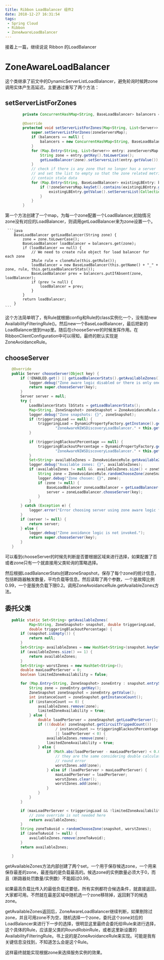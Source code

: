 ```yaml
---
title: Ribbon LoadBalancer 组件2
date: 2018-12-27 16:31:54
tags:
 - Spring Cloud
 - Ribbon
 - ZoneAwareLoadBalancer
---
```

接着上一篇，继续说说 Ribbon 的LoadBalancer

# ZoneAwareLoadBalancer

 这个类继承了前文中的DynamicServerListLoadBalancer，避免轮询时候跨zone调用实体产生高延迟。主要通过重写了两个方法：
 
 ## setServerListForZones
 ```java
         private ConcurrentHashMap<String, BaseLoadBalancer> balancers = new ConcurrentHashMap<String, BaseLoadBalancer>();
         
         @Override
         protected void setServerListForZones(Map<String, List<Server>> zoneServersMap) {
             super.setServerListForZones(zoneServersMap);
             if (balancers == null) {
                 balancers = new ConcurrentHashMap<String, BaseLoadBalancer>();
             }
             for (Map.Entry<String, List<Server>> entry: zoneServersMap.entrySet()) {
                 String zone = entry.getKey().toLowerCase();
                 getLoadBalancer(zone).setServersList(entry.getValue());
             }
             // check if there is any zone that no longer has a server
             // and set the list to empty so that the zone related metrics does not
             // contain stale data
             for (Map.Entry<String, BaseLoadBalancer> existingLBEntry: balancers.entrySet()) {
                 if (!zoneServersMap.keySet().contains(existingLBEntry.getKey())) {
                     existingLBEntry.getValue().setServersList(Collections.emptyList());
                 }
             }
         }   
 ```
 第一个方法创建了一个map，为每一个zone配置一个LoadBalancer,初始情况zone没有对应的LoadBalancer，则调用getLoadBalancer来为zone设置一个。
 
     ```java
        BaseLoadBalancer getLoadBalancer(String zone) {
            zone = zone.toLowerCase();
            BaseLoadBalancer loadBalancer = balancers.get(zone);
            if (loadBalancer == null) {
                // We need to create rule object for load balancer for each zone
                IRule rule = cloneRule(this.getRule());
                loadBalancer = new BaseLoadBalancer(this.getName() + "_" + zone, rule, this.getLoadBalancerStats());
                BaseLoadBalancer prev = balancers.putIfAbsent(zone, loadBalancer);
                if (prev != null) {
                    loadBalancer = prev;
                }
            } 
            return loadBalancer;        
        }
    ```

 这个方法简单明了，有Rule就根据config和Rule的class实例化一个，没有就new AvailabilityFilteringRule()。然后new一个BaseLoadBalancer，最后把新的LoadBalancer放到map里。随后在chooseServer的时候发挥作用。在RibbonClientConfiguration中可以得知，最终的默认实现是ZoneAvoidanceRule。
 
 ## chooseServer
 
 ```java        
    @Override
    public Server chooseServer(Object key) {
        if (!ENABLED.get() || getLoadBalancerStats().getAvailableZones().size() <= 1) {
            logger.debug("Zone aware logic disabled or there is only one zone");
            return super.chooseServer(key);
        }
        Server server = null;
        try {
            LoadBalancerStats lbStats = getLoadBalancerStats();
            Map<String, ZoneSnapshot> zoneSnapshot = ZoneAvoidanceRule.createSnapshot(lbStats);
            logger.debug("Zone snapshots: {}", zoneSnapshot);
            if (triggeringLoad == null) {
                triggeringLoad = DynamicPropertyFactory.getInstance().getDoubleProperty(
                        "ZoneAwareNIWSDiscoveryLoadBalancer." + this.getName() + ".triggeringLoadPerServerThreshold", 0.2d);
            }
    
            if (triggeringBlackoutPercentage == null) {
                triggeringBlackoutPercentage = DynamicPropertyFactory.getInstance().getDoubleProperty(
                        "ZoneAwareNIWSDiscoveryLoadBalancer." + this.getName() + ".avoidZoneWithBlackoutPercetage", 0.99999d);
            }
            Set<String> availableZones = ZoneAvoidanceRule.getAvailableZones(zoneSnapshot, triggeringLoad.get(), triggeringBlackoutPercentage.get());
            logger.debug("Available zones: {}", availableZones);
            if (availableZones != null &&  availableZones.size() < zoneSnapshot.keySet().size()) {
                String zone = ZoneAvoidanceRule.randomChooseZone(zoneSnapshot, availableZones);
                logger.debug("Zone chosen: {}", zone);
                if (zone != null) {
                    BaseLoadBalancer zoneLoadBalancer = getLoadBalancer(zone);
                    server = zoneLoadBalancer.chooseServer(key);
                }
            }
        } catch (Exception e) {
            logger.error("Error choosing server using zone aware logic for load balancer={}", name, e);
        }
        if (server != null) {
            return server;
        } else {
            logger.debug("Zone avoidance logic is not invoked.");
            return super.chooseServer(key);
        }
    }
 ```
 可以看到chooseServer的时候先判断是否要根据区域来进行选择，如果配置了否或者zone只有一个就直接用父类轮询的策略选择。
 
 然后根据LoadBalancerStats创建zoneSnapshot，保存了每个zone的统计信息，包括断路器触发数量，平均负载等信息。然后读取了两个参数，一个是故障比例0.99，一个是服务负载下限0.2。调用ZoneAvoidanceRule.getAvailableZones方法。
 
 ## 委托父类
 
 ```java
    public static Set<String> getAvailableZones(
            Map<String, ZoneSnapshot> snapshot, double triggeringLoad,
            double triggeringBlackoutPercentage) {
        if (snapshot.isEmpty()) {
            return null;
        }
        Set<String> availableZones = new HashSet<String>(snapshot.keySet());
        if (availableZones.size() == 1) {
            return availableZones;
        }
        Set<String> worstZones = new HashSet<String>();
        double maxLoadPerServer = 0;
        boolean limitedZoneAvailability = false;

        for (Map.Entry<String, ZoneSnapshot> zoneEntry : snapshot.entrySet()) {
            String zone = zoneEntry.getKey();
            ZoneSnapshot zoneSnapshot = zoneEntry.getValue();
            int instanceCount = zoneSnapshot.getInstanceCount();
            if (instanceCount == 0) {
                availableZones.remove(zone);
                limitedZoneAvailability = true;
            } else {
                double loadPerServer = zoneSnapshot.getLoadPerServer();
                if (((double) zoneSnapshot.getCircuitTrippedCount())
                        / instanceCount >= triggeringBlackoutPercentage
                        || loadPerServer < 0) {
                    availableZones.remove(zone);
                    limitedZoneAvailability = true;
                } else {
                    if (Math.abs(loadPerServer - maxLoadPerServer) < 0.000001d) {
                        // they are the same considering double calculation
                        // round error
                        worstZones.add(zone);
                    } else if (loadPerServer > maxLoadPerServer) {
                        maxLoadPerServer = loadPerServer;
                        worstZones.clear();
                        worstZones.add(zone);
                    }
                }
            }
        }

        if (maxLoadPerServer < triggeringLoad && !limitedZoneAvailability) {
            // zone override is not needed here
            return availableZones;
        }
        String zoneToAvoid = randomChooseZone(snapshot, worstZones);
        if (zoneToAvoid != null) {
            availableZones.remove(zoneToAvoid);
        }
        return availableZones;

    }
 ```
 getAvailableZones方法内部创建了两个set，一个用于保存候选zone，一个用来保存最差的zone，最差指的是负载最高的。候选zone的实例数量必须大于0，而且（断路器处罚数量/实例数）不能超过0.99。
 
 如果最高负载比传入的最低负载还要低，所有实例都符合候选条件，就直接返回，大家都可用。不然就在最差区域中随机选一个zone移除掉，返回剩下的候选zone。
 
  getAvailableZones返回后，ZoneAwareLoadBalancer继续判断，如果剔除过zone，并且可用zone不为空，随机选择一个zone，委托这个zone对应的LoadBalancer来进行下一步的选择，很明显这里最终会委托给IRule来进行选择，这个具体的Rule，应该是父类的RoundRobinRule，或者这里新设置的AvailabilityFilteringRule。书上说的是ZoneAvoidanceRule来实现。可能是我有关键信息没找到，不知道怎么会是这个Rule。
  
  这样最终就能实现根据zone来选择服务实例的效果。